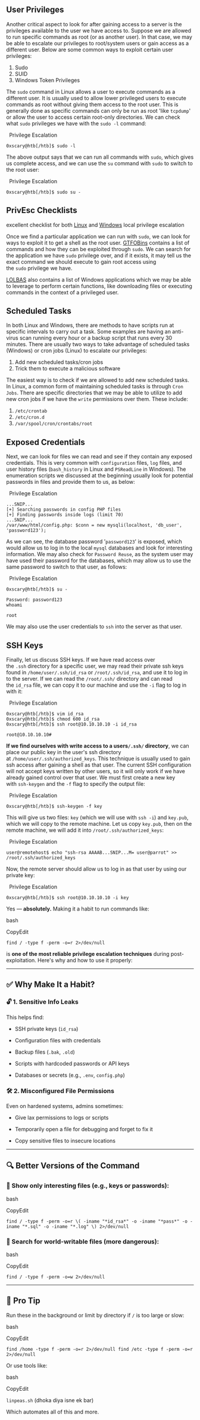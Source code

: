 

## User Privileges

Another critical aspect to look for after gaining access to a server is the privileges available to the user we have access to. Suppose we are allowed to run specific commands as root (or as another user). In that case, we may be able to escalate our privileges to root/system users or gain access as a different user. Below are some common ways to exploit certain user privileges:

1. Sudo
2. SUID
3. Windows Token Privileges

The `sudo` command in Linux allows a user to execute commands as a different user. It is usually used to allow lower privileged users to execute commands as root without giving them access to the root user. This is generally done as specific commands can only be run as root 'like `tcpdump`' or allow the user to access certain root-only directories. We can check what `sudo` privileges we have with the `sudo -l` command:

  Privilege Escalation

```shell-session
0xscary@htb[/htb]$ sudo -l
```

The above output says that we can run all commands with `sudo`, which gives us complete access, and we can use the `su` command with `sudo` to switch to the root user:

  Privilege Escalation

```shell-session
0xscary@htb[/htb]$ sudo su -
```
## PrivEsc Checklists
excellent checklist for both [Linux](https://book.hacktricks.wiki/en/linux-hardening/linux-privilege-escalation-checklist.html) and [Windows](https://book.hacktricks.wiki/en/windows-hardening/checklist-windows-privilege-escalation.html) local privilege escalation


Once we find a particular application we can run with `sudo`, we can look for ways to exploit it to get a shell as the root user. [GTFOBins](https://gtfobins.github.io/) contains a list of commands and how they can be exploited through `sudo`. We can search for the application we have `sudo` privilege over, and if it exists, it may tell us the exact command we should execute to gain root access using the `sudo` privilege we have.

[LOLBAS](https://lolbas-project.github.io/#) also contains a list of Windows applications which we may be able to leverage to perform certain functions, like downloading files or executing commands in the context of a privileged user.

## Scheduled Tasks

In both Linux and Windows, there are methods to have scripts run at specific intervals to carry out a task. Some examples are having an anti-virus scan running every hour or a backup script that runs every 30 minutes. There are usually two ways to take advantage of scheduled tasks (Windows) or cron jobs (Linux) to escalate our privileges:

1. Add new scheduled tasks/cron jobs
2. Trick them to execute a malicious software

The easiest way is to check if we are allowed to add new scheduled tasks. In Linux, a common form of maintaining scheduled tasks is through `Cron Jobs`. There are specific directories that we may be able to utilize to add new cron jobs if we have the `write` permissions over them. These include:

1. `/etc/crontab`
2. `/etc/cron.d`
3. `/var/spool/cron/crontabs/root`

## Exposed Credentials

Next, we can look for files we can read and see if they contain any exposed credentials. This is very common with `configuration` files, `log` files, and user history files (`bash_history` in Linux and `PSReadLine` in Windows). The enumeration scripts we discussed at the beginning usually look for potential passwords in files and provide them to us, as below:

  Privilege Escalation

```shell-session
...SNIP...
[+] Searching passwords in config PHP files
[+] Finding passwords inside logs (limit 70)
...SNIP...
/var/www/html/config.php: $conn = new mysqli(localhost, 'db_user', 'password123');
```

As we can see, the database password '`password123`' is exposed, which would allow us to log in to the local `mysql` databases and look for interesting information. We may also check for `Password Reuse`, as the system user may have used their password for the databases, which may allow us to use the same password to switch to that user, as follows:

  Privilege Escalation

```shell-session
0xscary@htb[/htb]$ su -

Password: password123
whoami

root
```

We may also use the user credentials to `ssh` into the server as that user.

## SSH Keys

Finally, let us discuss SSH keys. If we have read access over the `.ssh` directory for a specific user, we may read their private ssh keys found in `/home/user/.ssh/id_rsa` or `/root/.ssh/id_rsa`, and use it to log in to the server. If we can read the `/root/.ssh/` directory and can read the `id_rsa` file, we can copy it to our machine and use the `-i` flag to log in with it:

  Privilege Escalation

```shell-session
0xscary@htb[/htb]$ vim id_rsa
0xscary@htb[/htb]$ chmod 600 id_rsa
0xscary@htb[/htb]$ ssh root@10.10.10.10 -i id_rsa

root@10.10.10.10#
```

**If we find ourselves with write access to a users`/.ssh/` directory**, we can place our public key in the user's ssh directory at `/home/user/.ssh/authorized_keys`. This technique is usually used to gain ssh access after gaining a shell as that user. The current SSH configuration will not accept keys written by other users, so it will only work if we have already gained control over that user. We must first create a new key with `ssh-keygen` and the `-f` flag to specify the output file:

  Privilege Escalation

```shell-session
0xscary@htb[/htb]$ ssh-keygen -f key
```

This will give us two files: `key` (which we will use with `ssh -i`) and `key.pub`, which we will copy to the remote machine. Let us copy `key.pub`, then on the remote machine, we will add it into `/root/.ssh/authorized_keys`:

  Privilege Escalation

```shell-session
user@remotehost$ echo "ssh-rsa AAAAB...SNIP...M= user@parrot" >> /root/.ssh/authorized_keys
```

Now, the remote server should allow us to log in as that user by using our private key:

  Privilege Escalation

```shell-session
0xscary@htb[/htb]$ ssh root@10.10.10.10 -i key
```


Yes — **absolutely.** Making it a habit to run commands like:

bash

CopyEdit

`find / -type f -perm -o=r 2>/dev/null`

is **one of the most reliable privilege escalation techniques** during post-exploitation. Here's why and how to use it properly:

---

## ✅ Why Make It a Habit?

### 🔓 1. **Sensitive Info Leaks**

This helps find:

- SSH private keys (`id_rsa`)
    
- Configuration files with credentials
    
- Backup files (`.bak`, `.old`)
    
- Scripts with hardcoded passwords or API keys
    
- Databases or secrets (e.g., `.env`, `config.php`)
    

### 🛠️ 2. **Misconfigured File Permissions**

Even on hardened systems, admins sometimes:

- Give lax permissions to logs or scripts
    
- Temporarily open a file for debugging and forget to fix it
    
- Copy sensitive files to insecure locations
    

---

## 🔍 Better Versions of the Command

### 🔹 Show only interesting files (e.g., keys or passwords):

bash

CopyEdit

`find / -type f -perm -o=r \( -iname "*id_rsa*" -o -iname "*pass*" -o -iname "*.sql" -o -iname "*.log" \) 2>/dev/null`

### 🔹 Search for world-writable files (more dangerous):

bash

CopyEdit

`find / -type f -perm -o=w 2>/dev/null`

---

## 🧠 Pro Tip

Run these in the background or limit by directory if `/` is too large or slow:

bash

CopyEdit

`find /home -type f -perm -o=r 2>/dev/null find /etc -type f -perm -o=r 2>/dev/null`

Or use tools like:

bash

CopyEdit

`linpeas.sh` (dhoka diya isne ek bar)

Which automates all of this and more.

